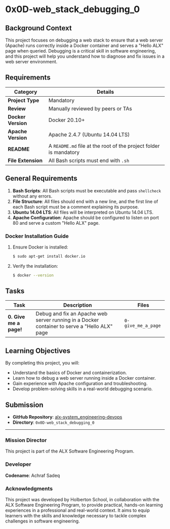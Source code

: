 # 0x0D-web_stack_debugging_0

## Background Context

This project focuses on debugging a web stack to ensure that a web server (Apache) runs correctly inside a Docker container and serves a "Hello ALX" page when queried. Debugging is a critical skill in software engineering, and this project will help you understand how to diagnose and fix issues in a web server environment.

## Requirements

| Category         | Details |
|------------------|---------|
| **Project Type** | Mandatory |
| **Review**       | Manually reviewed by peers or TAs |
| **Docker Version** | Docker 20.10+ |
| **Apache Version** | Apache 2.4.7 (Ubuntu 14.04 LTS) |
| **README**       | A `README.md` file at the root of the project folder is mandatory |
| **File Extension** | All Bash scripts must end with `.sh` |

## General Requirements

1. **Bash Scripts**: All Bash scripts must be executable and pass `shellcheck` without any errors.
2. **File Structure**: All files should end with a new line, and the first line of each Bash script must be a comment explaining its purpose.
3. **Ubuntu 14.04 LTS**: All files will be interpreted on Ubuntu 14.04 LTS.
4. **Apache Configuration**: Apache should be configured to listen on port 80 and serve a custom "Hello ALX" page.

### Docker Installation Guide

1. Ensure Docker is installed:
   ```bash
   $ sudo apt-get install docker.io
   ```

2. Verify the installation:
   ```bash
   $ docker --version
   ```

## Tasks

| Task                          | Description                                  | Files                         |
|-------------------------------|----------------------------------------------|-------------------------------|
| **0. Give me a page!**        | Debug and fix an Apache web server running in a Docker container to serve a "Hello ALX" page | `0-give_me_a_page` |

## Learning Objectives

By completing this project, you will:

- Understand the basics of Docker and containerization.
- Learn how to debug a web server running inside a Docker container.
- Gain experience with Apache configuration and troubleshooting.
- Develop problem-solving skills in a real-world debugging scenario.

## Submission

- **GitHub Repository**: [alx-system_engineering-devops](https://github.com/Achrafsadeq/alx-system_engineering-devops)
- **Directory**: `0x0D-web_stack_debugging_0`

---

### Mission Director

This project is part of the ALX Software Engineering Program.

### Developer

**Codename**: Achraf Sadeq

### Acknowledgments

This project was developed by Holberton School, in collaboration with the ALX Software Engineering Program, to provide practical, hands-on learning experiences in a professional and real-world context. It aims to equip learners with the skills and knowledge necessary to tackle complex challenges in software engineering.

